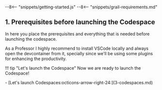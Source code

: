 --8<-- "snippets/getting-started.js"
--8<-- "snippets/grail-requirements.md"

## 1. Prerequisites before launching the Codespace
In here you place the prerequisites and everything that is needed before launching the codespace.

As a Professor I highly recommend to install VSCode locally and always open the devcontainer from it, specially since we'll be using some plugins for enhancing the productivity. 


!!! tip "Let's launch the Codespace"
    Now we are ready to launch the Codespace!


<div class="grid cards" markdown>
- [Let's launch Codespaces:octicons-arrow-right-24:](3-codespaces.md)
</div>
